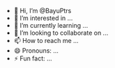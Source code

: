 - 👋 Hi, I’m @BayuPtrs
- 👀 I’m interested in ...
- 🌱 I’m currently learning ...
- 💞️ I’m looking to collaborate on ...
- 📫 How to reach me ...
- 😄 Pronouns: ...
- ⚡ Fun fact: ...

<!---
BayuPtrs/BayuPtrs is a ✨ special ✨ repository because its `README.md` (this file) appears on your GitHub profile.
You can click the Preview link to take a look at your changes.
--->
